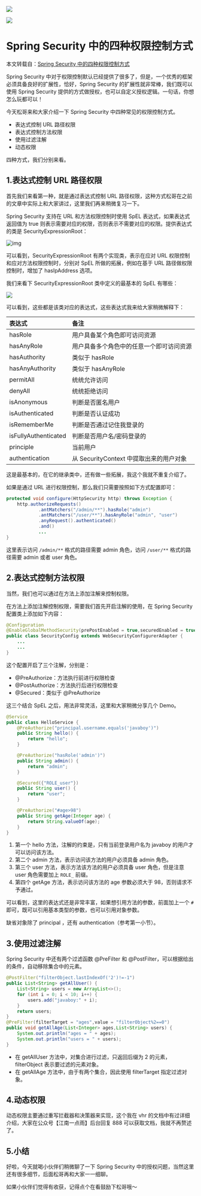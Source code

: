 ![](./media/权限表达式.png)



![](./media/权限模块.png)









# Spring Security 中的四种权限控制方式

本文转载自：[Spring Security 中的四种权限控制方式](https://www.imooc.com/article/305852)

Spring Security 中对于权限控制默认已经提供了很多了，但是，一个优秀的框架必须具备良好的扩展性，恰好，Spring Security 的扩展性就非常棒，我们既可以使用 Spring Security 提供的方式做授权，也可以自定义授权逻辑。一句话，你想怎么玩都可以！

今天松哥来和大家介绍一下 Spring Security 中四种常见的权限控制方式。

- 表达式控制 URL 路径权限
- 表达式控制方法权限
- 使用过滤注解
- 动态权限

四种方式，我们分别来看。

## 1.表达式控制 URL 路径权限

首先我们来看第一种，就是通过表达式控制 URL 路径权限，这种方式松哥在之前的文章中实际上和大家讲过，这里我们再来稍微复习一下。

Spring Security 支持在 URL 和方法权限控制时使用 SpEL 表达式，如果表达式返回值为 true 则表示需要对应的权限，否则表示不需要对应的权限。提供表达式的类是 SecurityExpressionRoot：

![img](media/7.3.权限表达式/SecurityExpressionRoot.jpg)

可以看到，SecurityExpressionRoot 有两个实现类，表示在应对 URL 权限控制和应对方法权限控制时，分别对 SpEL 所做的拓展，例如在基于 URL 路径做权限控制时，增加了 hasIpAddress 选项。

我们来看下 SecurityExpressionRoot 类中定义的最基本的 SpEL 有哪些：

![](media/7.3.权限表达式/SecurityExpressionRootDetail.jpg)

可以看到，这些都是该类对应的表达式，这些表达式我来给大家稍微解释下：

| 表达式               | 备注                                     |
| :------------------- | :--------------------------------------- |
| hasRole              | 用户具备某个角色即可访问资源             |
| hasAnyRole           | 用户具备多个角色中的任意一个即可访问资源 |
| hasAuthority         | 类似于 hasRole                           |
| hasAnyAuthority      | 类似于 hasAnyRole                        |
| permitAll            | 统统允许访问                             |
| denyAll              | 统统拒绝访问                             |
| isAnonymous          | 判断是否匿名用户                         |
| isAuthenticated      | 判断是否认证成功                         |
| isRememberMe         | 判断是否通过记住我登录的                 |
| isFullyAuthenticated | 判断是否用户名/密码登录的                |
| principle            | 当前用户                                 |
| authentication       | 从 SecurityContext 中提取出来的用户对象  |

这是最基本的，在它的继承类中，还有做一些拓展，我这个我就不重复介绍了。

如果是通过 URL 进行权限控制，那么我们只需要按照如下方式配置即可：

```java
protected void configure(HttpSecurity http) throws Exception {
    http.authorizeRequests()
            .antMatchers("/admin/**").hasRole("admin")
            .antMatchers("/user/**").hasAnyRole("admin", "user")
            .anyRequest().authenticated()
            .and()
            ...
}
```

这里表示访问 `/admin/**` 格式的路径需要 admin 角色，访问 `/user/**` 格式的路径需要 admin 或者 user 角色。

## 2.表达式控制方法权限

当然，我们也可以通过在方法上添加注解来控制权限。

在方法上添加注解控制权限，需要我们首先开启注解的使用，在 Spring Security 配置类上添加如下内容：

```java
@Configuration
@EnableGlobalMethodSecurity(prePostEnabled = true,securedEnabled = true)
public class SecurityConfig extends WebSecurityConfigurerAdapter {
    ...
    ...
}
```

这个配置开启了三个注解，分别是：

- @PreAuthorize：方法执行前进行权限检查
- @PostAuthorize：方法执行后进行权限检查
- @Secured：类似于 @PreAuthorize

这三个结合 SpEL 之后，用法非常灵活，这里和大家稍微分享几个 Demo。

```java
@Service
public class HelloService {
    @PreAuthorize("principal.username.equals('javaboy')")
    public String hello() {
        return "hello";
    }

    @PreAuthorize("hasRole('admin')")
    public String admin() {
        return "admin";
    }

    @Secured({"ROLE_user"})
    public String user() {
        return "user";
    }

    @PreAuthorize("#age>98")
    public String getAge(Integer age) {
        return String.valueOf(age);
    }
}
```

1. 第一个 hello 方法，注解的约束是，只有当前登录用户名为 javaboy 的用户才可以访问该方法。
2. 第二个 admin 方法，表示访问该方法的用户必须具备 admin 角色。
3. 第三个 user 方法，表示方法该方法的用户必须具备 user 角色，但是注意 user 角色需要加上 `ROLE_` 前缀。
4. 第四个 getAge 方法，表示访问该方法的 age 参数必须大于 98，否则请求不予通过。

可以看到，这里的表达式还是非常丰富，如果想引用方法的参数，前面加上一个 `#` 即可，既可以引用基本类型的参数，也可以引用对象参数。

缺省对象除了 principal ，还有 authentication（参考第一小节）。

## 3.使用过滤注解

Spring Security 中还有两个过滤函数 @PreFilter 和 @PostFilter，可以根据给出的条件，自动移除集合中的元素。

```java
@PostFilter("filterObject.lastIndexOf('2')!=-1")
public List<String> getAllUser() {
    List<String> users = new ArrayList<>();
    for (int i = 0; i < 10; i++) {
        users.add("javaboy:" + i);
    }
    return users;
}
@PreFilter(filterTarget = "ages",value = "filterObject%2==0")
public void getAllAge(List<Integer> ages,List<String> users) {
    System.out.println("ages = " + ages);
    System.out.println("users = " + users);
}
```

- 在 getAllUser 方法中，对集合进行过滤，只返回后缀为 2 的元素，filterObject 表示要过滤的元素对象。
- 在 getAllAge 方法中，由于有两个集合，因此使用 filterTarget 指定过滤对象。

## 4.动态权限

动态权限主要通过重写拦截器和决策器来实现，这个我在 vhr 的文档中有过详细介绍，大家在公众号【江南一点雨】后台回复 888 可以获取文档，我就不再赘述了。

## 5.小结

好啦，今天就喝小伙伴们稍微聊了一下 Spring Security 中的授权问题，当然这里还有很多细节，后面松哥再和大家一一细聊。

如果小伙伴们觉得有收获，记得点个在看鼓励下松哥哦～